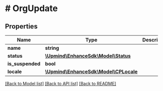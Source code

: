 # # OrgUpdate

## Properties

Name | Type | Description | Notes
------------ | ------------- | ------------- | -------------
**name** | **string** |  | [optional]
**status** | [**\Upmind\EnhanceSdk\Model\Status**](Status.md) |  | [optional]
**is_suspended** | **bool** |  | [optional]
**locale** | [**\Upmind\EnhanceSdk\Model\CPLocale**](CPLocale.md) |  | [optional]

[[Back to Model list]](../../README.md#models) [[Back to API list]](../../README.md#endpoints) [[Back to README]](../../README.md)
